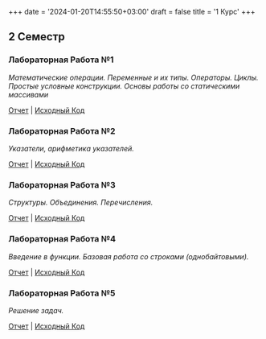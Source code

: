 +++
date = '2024-01-20T14:55:50+03:00'
draft = false
title = '1 Курс'
+++

## 2 Семестр

### Лабораторная Работа №1

*Математические операции. Переменные и их типы. Операторы. Циклы. Простые условные конструкции. Основы работы со статическими массивами*

[Отчет](https://github.com/mxschardt/uni-portfolio/blob/03113b77458a917936c299953fb0e818f8411a24/2%20%D0%A1%D0%B5%D0%BC%D0%B5%D1%81%D1%82%D1%80/lab1/%D0%A8%D0%B0%D1%80%D0%B4%D1%82%20%D0%9C%D0%90%20%D0%98%D0%92%D0%A2-1-1%20%D0%9B%D0%B0%D0%B11.pdf) | [Исходный Код](https://github.com/mxschardt/uni-portfolio/tree/03113b77458a917936c299953fb0e818f8411a24/2%20%D0%A1%D0%B5%D0%BC%D0%B5%D1%81%D1%82%D1%80/lab1)

### Лабораторная Работа №2

*Указатели, арифметика указателей.*

[Отчет](https://github.com/mxschardt/uni-portfolio/tree/03113b77458a917936c299953fb0e818f8411a24/2%20%D0%A1%D0%B5%D0%BC%D0%B5%D1%81%D1%82%D1%80/lab2) | [Исходный Код](https://github.com/mxschardt/uni-portfolio/blob/03113b77458a917936c299953fb0e818f8411a24/2%20%D0%A1%D0%B5%D0%BC%D0%B5%D1%81%D1%82%D1%80/lab2/%D0%A8%D0%B0%D1%80%D0%B4%D1%82%20%D0%9C%D0%90%20%D0%98%D0%92%D0%A2-1-1%20%D0%9B%D0%B0%D0%B12%20%D1%80%D0%B5%D0%B4.pdf)

### Лабораторная Работа №3

*Структуры. Объединения. Перечисления.*

[Отчет](https://github.com/mxschardt/uni-portfolio/blob/03113b77458a917936c299953fb0e818f8411a24/2%20%D0%A1%D0%B5%D0%BC%D0%B5%D1%81%D1%82%D1%80/lab3/%D0%A8%D0%B0%D1%80%D0%B4%D1%82%20%D0%9C%D0%90%20%D0%98%D0%92%D0%A2-1-1%20%D0%9B%D0%B0%D0%B13.pdf) | [Исходный Код](https://github.com/mxschardt/uni-portfolio/tree/03113b77458a917936c299953fb0e818f8411a24/2%20%D0%A1%D0%B5%D0%BC%D0%B5%D1%81%D1%82%D1%80/lab3)

### Лабораторная Работа №4

*Введение в функции. Базовая работа со строками (однобайтовыми).*

[Отчет](https://github.com/mxschardt/uni-portfolio/blob/03113b77458a917936c299953fb0e818f8411a24/2%20%D0%A1%D0%B5%D0%BC%D0%B5%D1%81%D1%82%D1%80/lab4/%D0%A8%D0%B0%D1%80%D0%B4%D1%82%20%D0%9C%D0%90%20%D0%98%D0%92%D0%A2-1-1%20%D0%9B%D0%B0%D0%B14.pdf) | [Исходный Код](https://github.com/mxschardt/uni-portfolio/tree/03113b77458a917936c299953fb0e818f8411a24/2%20%D0%A1%D0%B5%D0%BC%D0%B5%D1%81%D1%82%D1%80/lab4)

### Лабораторная Работа №5

*Решение задач.*

[Отчет](https://github.com/mxschardt/uni-portfolio/blob/03113b77458a917936c299953fb0e818f8411a24/2%20%D0%A1%D0%B5%D0%BC%D0%B5%D1%81%D1%82%D1%80/lab5/%D0%A8%D0%B0%D1%80%D0%B4%D1%82%20%D0%9C%D0%90%20%D0%98%D0%92%D0%A2-1-1%20%D0%9B%D0%B0%D0%B16.pdf) | [Исходный Код](https://github.com/mxschardt/uni-portfolio/tree/03113b77458a917936c299953fb0e818f8411a24/2%20%D0%A1%D0%B5%D0%BC%D0%B5%D1%81%D1%82%D1%80/lab5)